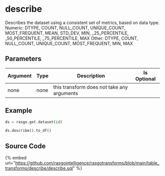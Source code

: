 

# describe

Describes the dataset using a consistent set of metrics, based on data type.
Numeric: DTYPE, COUNT, NULL_COUNT, UNIQUE_COUNT, MOST_FREQUENT, MEAN, STD_DEV, MIN, _25_PERCENTILE, _50_PERCENTILE, _75_PERCENTILE, MAX
Other: DTYPE, COUNT, NULL_COUNT, UNIQUE_COUNT, MOST_FREQUENT, MIN, MAX


## Parameters

| Argument | Type |                Description                 | Is Optional |
| -------- | ---- | ------------------------------------------ | ----------- |
| none     | none | this transform does not take any arguments |             |


## Example

```python
ds = rasgo.get.dataset(id)

ds.describe().to_df()
```

## Source Code

{% embed url="https://github.com/rasgointelligence/rasgotransforms/blob/main/table_transforms/describe/describe.sql" %}

